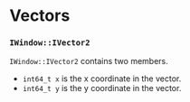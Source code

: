 # Vectors

### `IWindow::IVector2`

`IWindow::IVector2` contains two members.

- `int64_t x` is the x coordinate in the vector. 
- `int64_t y` is the y coordinate in the vector.